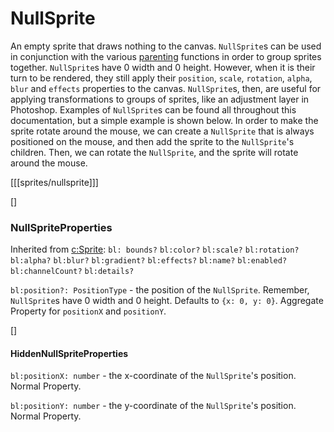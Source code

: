 # NullSprite 

An empty sprite that draws nothing to the canvas. `NullSprite`s can be used in conjunction with the various [parenting](sprites/parenting) functions in order to group sprites together. `NullSprite`s have 0 width and 0 height. However, when it is their turn to be rendered, they still apply their `position`, `scale`, `rotation`, `alpha`, `blur` and `effects` properties to the canvas. `NullSprite`s, then, are useful for applying transformations to groups of sprites, like an adjustment layer in Photoshop. Examples of `NullSprite`s can be found all throughout this documentation, but a simple example is shown below. In order to make the sprite rotate around the mouse, we can create a `NullSprite` that is always positioned on the mouse, and then add the sprite to the `NullSprite`'s children. Then, we can rotate the `NullSprite`, and the sprite will rotate around the mouse.

[[[sprites/nullsprite]]]

[]
### NullSpriteProperties

Inherited from [c:Sprite](): `bl: bounds?` `bl:color?` `bl:scale?` `bl:rotation?` `bl:alpha?` `bl:blur?` `bl:gradient?` `bl:effects?` `bl:name?` `bl:enabled?` `bl:channelCount?` `bl:details?`

`bl:position?: PositionType` - the position of the `NullSprite`. Remember, `NullSprite`s have 0 width and 0 height. Defaults to `{x: 0, y: 0}`. Aggregate Property for `positionX` and `positionY`.

[]
#### HiddenNullSpriteProperties

`bl:positionX: number` - the x-coordinate of the `NullSprite`'s position. Normal Property.

`bl:positionY: number` - the y-coordinate of the `NullSprite`'s position. Normal Property.

